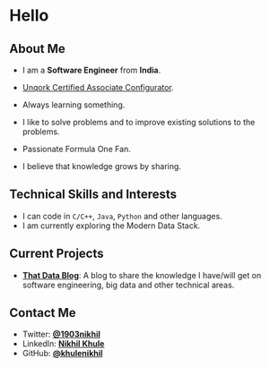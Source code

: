 # Hello

## About Me

* I am a **Software Engineer** from **India**.
* [Unqork Certified Associate Configurator].
* Always learning something.
* I like to solve problems and to improve existing solutions to the problems.
* Passionate Formula One Fan.
* I believe that knowledge grows by sharing.

    [Unqork Certified Associate Configurator]: <https://www.unqork.com/>

## Technical Skills and Interests

* I can code in `C/C++`, `Java`, `Python` and other languages.
* I am currently exploring the Modern Data Stack.

## Current Projects

* **[That Data Blog]**: A blog to share the knowledge I have/will get on software engineering, big data and other technical areas.

    [That Data Blog]: <https://khulenikhil.github.io/That-Data-Blog/>

## Contact Me

* Twitter: [**@1903nikhil**](https://twitter.com/1903nikhil)
* LinkedIn: [**Nikhil Khule**](https://linkedin.com/in/nikhilkhule)
* GitHub: [**@khulenikhil**](https://github.com/khulenikhil)
